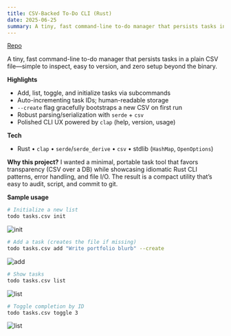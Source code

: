 ```yaml
---
title: CSV-Backed To-Do CLI (Rust)
date: 2025-06-25
summary: A tiny, fast command-line to-do manager that persists tasks in a plain CSV file—simple to inspect, easy to version, and zero setup beyond the binary.
---
```


[Repo](https://github.com/nathanmandell99/todo-cli)

A tiny, fast command-line to-do manager that persists tasks in a plain CSV file—simple to inspect, easy to version, and zero setup beyond the binary.  

**Highlights**
- Add, list, toggle, and initialize tasks via subcommands
- Auto-incrementing task IDs; human-readable storage
- `--create` flag gracefully bootstraps a new CSV on first run
- Robust parsing/serialization with `serde` + `csv`
- Polished CLI UX powered by `clap` (help, version, usage)

**Tech**
- Rust • `clap` • `serde`/`serde_derive` • `csv` • stdlib (`HashMap`, `OpenOptions`)

**Why this project?**
I wanted a minimal, portable task tool that favors transparency (CSV over a DB) while showcasing idiomatic Rust CLI patterns, error handling, and file I/O. The result is a compact utility that’s easy to audit, script, and commit to git.

**Sample usage**
```bash
# Initialize a new list
todo tasks.csv init
```
![init](/img/todo-cli/init.gif)

```bash
# Add a task (creates the file if missing)
todo tasks.csv add "Write portfolio blurb" --create
```
![add](/img/todo-cli/create-task.gif)

```bash
# Show tasks
todo tasks.csv list
```
![list](/img/todo-cli/list-tasks.gif)

```bash
# Toggle completion by ID
todo tasks.csv toggle 3
```
![list](/img/todo-cli/toggle.gif)
